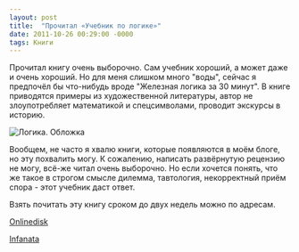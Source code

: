 ```yaml
---
layout: post
title:  "Прочитал «Учебник по логике»"
date: 2011-10-26 00:29:00 -0000
tags: Книги
---
```


Прочитал книгу очень выборочно. Сам учебник хороший, а может даже и очень хороший. Но для меня слишком много "воды", сейчас я предпочёл бы что-нибудь вроде "Железная логика за 30 минут". В книге приводятся примеры из художественной литературы, автор не злоупотребляет математикой и спецсимволами, проводит экскурсы в историю.

<img src="http://2nature.me/files/Logic_title.jpg" alt="Логика. Обложка" />

Вообщем, не часто я хвалю книги, которые появляются в моём блоге, но эту похвалить могу. К сожалению, написать развёрнутую рецензию не могу, всё-же читал очень выборочно. Но если хочется понять, что же такое в строгом смысле дилемма, тавтология, некорректный приём спора - этот учебник даст ответ.

Взять почитать эту книгу сроком до двух недель можно по адресам.

<a href="http://www.onlinedisk.ru/file/757884/">Onlinedisk</a>

<a href="http://infanata.ifolder.ru/26555258">Infanata</a>